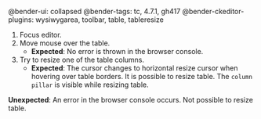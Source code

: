 @bender-ui: collapsed
@bender-tags: tc, 4.7.1, gh417
@bender-ckeditor-plugins: wysiwygarea, toolbar, table, tableresize

1. Focus editor.
2. Move mouse over the table.
	* **Expected**: No error is thrown in the browser console.
3. Try to resize one of the table columns.
	* **Expected**: The cursor changes to horizontal resize cursor when hovering over table borders. It is possible to
	resize table. The `column pillar` is visible while resizing table.

**Unexpected**: An error in the browser console occurs. Not possible to resize table.
